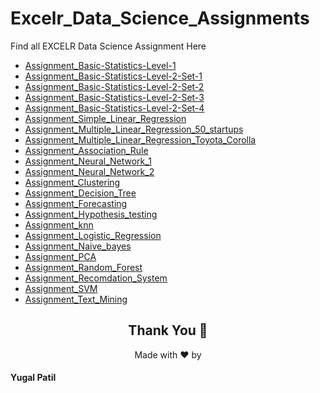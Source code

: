 # Excelr_Data_Science_Assignments
Find all EXCELR Data Science Assignment Here
- [Assignment_Basic-Statistics-Level-1](https://github.com/YugalPatil97/Assignments-Basic-Statistics-Level-1)
- [Assignment_Basic-Statistics-Level-2-Set-1](https://github.com/YugalPatil97/Assignments-Basic-Statistics-Level-2-Set-1)
- [Assignment_Basic-Statistics-Level-2-Set-2 ](https://github.com/YugalPatil97/Assignments-Basic-Statistics-Level-2-Set-2)
- [Assignment_Basic-Statistics-Level-2-Set-3](https://github.com/YugalPatil97/Assignments-Basic-Statistics-Level-2-Set-3)
- [Assignment_Basic-Statistics-Level-2-Set-4](https://github.com/YugalPatil97/Assignments-Basic-Statistics-Level-2-Set-4)
- [Assignment_Simple_Linear_Regression](https://github.com/YugalPatil97/Assignment_Simple_Linear_Regression)
- [Assignment_Multiple_Linear_Regression_50_startups](https://github.com/YugalPatil97/Assignment_Multiple_Linear_Regression_50_startups)
- [Assignment_Multiple_Linear_Regression_Toyota_Corolla](https://github.com/YugalPatil97/Assignment_Multiple_Linear_Regression_Toyota_Corolla)
- [Assignment_Association_Rule](https://github.com/YugalPatil97/Assignment_Association_Rule)
- [Assignment_Neural_Network_1](https://github.com/YugalPatil97/Assignment_Neural_Network_1)
- [Assignment_Neural_Network_2](https://github.com/YugalPatil97/Assignment_Neural_Network_2)
- [Assignment_Clustering](https://github.com/YugalPatil97/Assignment_Clustering)
- [Assignment_Decision_Tree](https://github.com/YugalPatil97/Assignment_Decision_Tree)
- [Assignment_Forecasting](https://github.com/YugalPatil97/Assignment_Forecasting)
- [Assignment_Hypothesis_testing](https://github.com/YugalPatil97/Assignment_Hypothesis_testing)
- [Assignment_knn](https://github.com/YugalPatil97/Assignment_knn)
- [Assignment_Logistic_Regression](https://github.com/YugalPatil97/Assignment_Logistic_Regression)
- [Assignment_Naive_bayes](https://github.com/YugalPatil97/Assignment_Naive_bayes)
- [Assignment_PCA](https://github.com/YugalPatil97/Assignment_PCA)
- [Assignment_Random_Forest](https://github.com/YugalPatil97/Assignment_Random_Forest)
- [Assignment_Recomdation_System](https://github.com/YugalPatil97/Assignment_Recomdation_System)
- [Assignment_SVM](https://github.com/YugalPatil97/Assignment_SVM)
- [Assignment_Text_Mining](https://github.com/YugalPatil97/Assignment_Text_Mining)



<div align="center">
<h2>Thank You 🙏</h2>
</div>
<p align="center">Made with ❤️ by <h4>Yugal Patil</h4>
</p>
